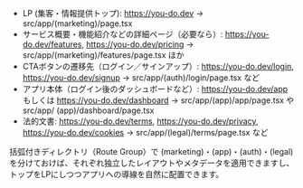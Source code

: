 - LP (集客・情報提供トップ): https://you-do.dev → src/app/(marketing)/page.tsx
- サービス概要・機能紹介などの詳細ページ（必要なら）: https://you-do.dev/features, https://you-do.dev/pricing → src/app/(marketing)/features/page.tsx
  ほか
- CTAボタンの遷移先（ログイン／サインアップ）: https://you-do.dev/login, https://you-do.dev/signup → src/app/(auth)/login/page.tsx など
- アプリ本体（ログイン後のダッシュボードなど）: https://you-do.dev/app もしくは https://you-do.dev/dashboard → src/app/(app)/app/page.tsx や src/app/
  (app)/dashboard/page.tsx
- 法的文書: https://you-do.dev/terms, https://you-do.dev/privacy, https://you-do.dev/cookies → src/app/(legal)/terms/page.tsx など

括弧付きディレクトリ（Route Group）で (marketing)・(app)・(auth)・(legal) を分けておけば、それぞれ独立したレイアウトやメタデータを適用できますし、
トップをLPにしつつアプリへの導線を自然に配置できます。

